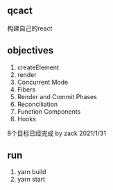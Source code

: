 ## qcact
构建自己的react

## objectives

1. createElement  
2. render  
3. Concurrent Mode  
4. Fibers  
5. Render and Commit Phases
6. Reconciliation  
7. Function Components  
8. Hooks
   
8个目标已经完成  by zack 2021/1/31


## run

1. yarn build
2. yarn start

